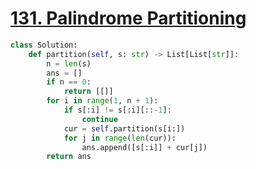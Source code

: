 # [131. Palindrome Partitioning](https://leetcode.com/problems/palindrome-partitioning/)

```py
class Solution:
    def partition(self, s: str) -> List[List[str]]:
        n = len(s)
        ans = []
        if n == 0:
            return [[]]
        for i in range(1, n + 1):
            if s[:i] != s[:i][::-1]:
                continue
            cur = self.partition(s[i:])
            for j in range(len(cur)):
                ans.append([s[:i]] + cur[j])
        return ans
```

